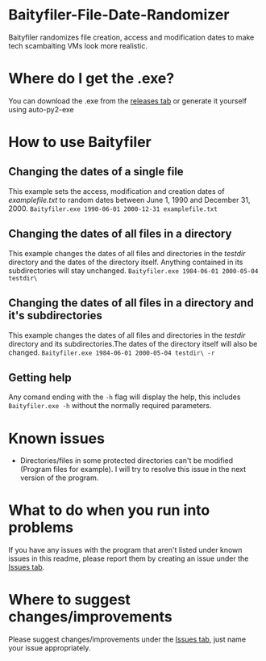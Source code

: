 # Baityfiler-File-Date-Randomizer
Baityfiler randomizes file creation, access and modification dates to make tech scambaiting VMs look more realistic.

# Where do I get the .exe?
You can download the .exe from the [releases tab](https://github.com/serious-scribbler/Baityfiler-File-Date-Randomizer/releases) or generate it yourself using auto-py2-exe

# How to use Baityfiler

## Changing the dates of a single file

This example sets the access, modification and creation dates of _examplefile.txt_ to random dates between June 1, 1990 and December 31, 2000.
`Baityfiler.exe 1990-06-01 2000-12-31 examplefile.txt`

## Changing the dates of all files in a directory

This example changes the dates of all files and directories in the _testdir_ directory and the dates of the directory itself. Anything contained in its subdirectories will stay unchanged.
`Baityfiler.exe 1984-06-01 2000-05-04 testdir\`

## Changing the dates of all files in a directory and it's subdirectories

This example changes the dates of all files and directories in the _testdir_ directory and its subdirectories.The dates of the directory itself will also be changed.
`Baityfiler.exe 1984-06-01 2000-05-04 testdir\ -r`

## Getting help

Any comand ending with the `-h` flag will display the help, this includes `Baityfiler.exe -h` without the normally required parameters.

# Known issues
* Directories/files in some protected directories can't be modified (Program files for example). I will try to resolve this issue in the next version of the program.

# What to do when you run into problems
If you have any issues with the program that aren't listed under known issues in this readme, please report them by creating an issue under the [Issues tab](https://github.com/serious-scribbler/Baityfiler-File-Date-Randomizer/issues).

# Where to suggest changes/improvements
Please suggest changes/improvements under the [Issues tab](https://github.com/serious-scribbler/Baityfiler-File-Date-Randomizer/issues), just name your issue appropriately.
